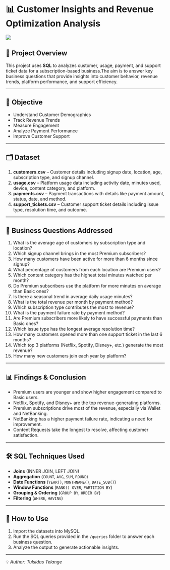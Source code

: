 # 📊 Customer Insights and Revenue Optimization Analysis

![]([](https://github.com/Stylishaditya/Customer-Subscription-Performance-Analysis/blob/b7afba1cd7c97c054cd2543ea67ce854fc27b505/Logo.png)
)


## 📌 Project Overview
This project uses **SQL**  to analyzes customer, usage, payment, and support ticket data for a subscription-based business.The aim is to answer key business questions that provide insights into customer behavior, revenue trends, platform performance, and support efficiency.

---

## 🎯 Objective

- Understand Customer Demographics
- Track Revenue Trends
- Measure Engagement
- Analyze Payment Performance
- Improve Customer Support

---

## 🗂 Dataset

1. **customers.csv** – Customer details including signup date, location, age, subscription type, and signup channel.
2. **usage.csv** – Platform usage data including activity date, minutes used, device, content category, and platform.
3. **payments.csv** – Payment transactions with details like payment amount, status, date, and method.
4. **support_tickets.csv** – Customer support ticket details including issue type, resolution time, and outcome.

---

## 🎯 Business Questions Addressed
1. What is the average age of customers by subscription type and location?
2. Which signup channel brings in the most Premium subscribers?
3. How many customers have been active for more than 6 months since signup?
4. What percentage of customers from each location are Premium users?
5. Which content category has the highest total minutes watched per month?
6. Do Premium subscribers use the platform for more minutes on average than Basic ones?
7. Is there a seasonal trend in average daily usage minutes?
8. What is the total revenue per month by payment method?
9. Which subscription type contributes the most to revenue?
10. What is the payment failure rate by payment method?
11. Are Premium subscribers more likely to have successful payments than Basic ones?
12. Which issue type has the longest average resolution time?
13. How many customers opened more than one support ticket in the last 6 months?
14. Which top 3 platforms (Netflix, Spotify, Disney+, etc.) generate the most revenue?
15. How many new customers join each year by platform?

---

## 📊 Findings & Conclusion

- Premium users are younger and show higher engagement compared to Basic users.
- Netflix, Spotify, and Disney+ are the top revenue-generating platforms.
- Premium subscriptions drive most of the revenue, especially via Wallet and NetBanking.
- NetBanking has a higher payment failure rate, indicating a need for improvement.
- Content Requests take the longest to resolve, affecting customer satisfaction.

---

## 🛠 SQL Techniques Used
- **Joins** (INNER JOIN, LEFT JOIN)  
- **Aggregation** (`COUNT`, `AVG`, `SUM`, `ROUND`)  
- **Date Functions** (`YEAR()`, `MONTHNAME()`, `DATE_SUB()`)  
- **Window Functions** (`RANK() OVER`, `PARTITION BY`)  
- **Grouping & Ordering** (`GROUP BY`, `ORDER BY`)  
- **Filtering** (`WHERE`, `HAVING`)

---

## 🚀 How to Use
1. Import the datasets into MySQL.
2. Run the SQL queries provided in the `/queries` folder to answer each business question.
3. Analyze the output to generate actionable insights.

---

💡 *Author: Tulsidas Telange*
